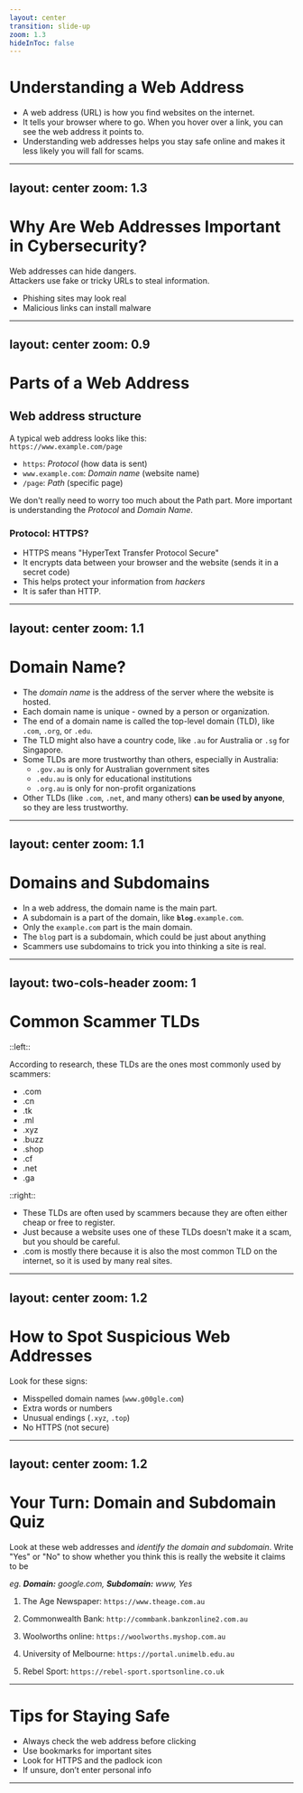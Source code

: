 ```yaml
---
layout: center
transition: slide-up
zoom: 1.3
hideInToc: false
---
```


<!-- Generated by Copilot -->

# Understanding a Web Address

- A web address (URL) is how you find websites on the internet.  
- It tells your browser where to go. When you hover over a link, you can see the web address it points to.
- Understanding web addresses helps you stay safe online and makes it less likely you will fall for scams.

---
layout: center
zoom: 1.3
---

# Why Are Web Addresses Important in Cybersecurity?

Web addresses can hide dangers.  
Attackers use fake or tricky URLs to steal information.

- Phishing sites may look real
- Malicious links can install malware

---
layout: center
zoom: 0.9
---

# Parts of a Web Address

## Web address structure
A typical web address looks like this:  
`https://www.example.com/page`

- `https`: *Protocol* (how data is sent)
- `www.example.com`: *Domain name* (website name)
- `/page`: *Path* (specific page)

We don't really need to worry too much about the Path part. More important is understanding the *Protocol* and *Domain Name*.

### Protocol: HTTPS?

- HTTPS means "HyperText Transfer Protocol Secure"
- It encrypts data between your browser and the website (sends it in a secret code)
- This helps protect your information from *hackers*
- It is safer than HTTP.

---
layout: center
zoom: 1.1
---

# Domain Name?
- The *domain name* is the address of the server where the website is hosted.
- Each domain name is unique - owned by a person or organization.
- The end of a domain name is called the top-level domain (TLD), like `.com`, `.org`, or `.edu`.
- The TLD might also have a country code, like `.au` for Australia or `.sg` for Singapore.
- Some TLDs are more trustworthy than others, especially in Australia:
    - `.gov.au` is only for Australian government sites
    - `.edu.au` is only for educational institutions
    - `.org.au` is only for non-profit organizations
- Other TLDs (like `.com`, `.net`, and many others) **can be used by anyone**, so they are less trustworthy.

---
layout: center
zoom: 1.1
---

# Domains and Subdomains

- In a web address, the domain name is the main part.
- A subdomain is a part of the domain, like **`blog`**`.example.com`.
- Only the `example.com` part is the main domain.
- The `blog` part is a subdomain, which could be just about anything
- Scammers use subdomains to trick you into thinking a site is real.

---
layout: two-cols-header
zoom: 1
---

# Common Scammer TLDs

::left::

According to research, these TLDs are the ones most commonly used by scammers:
- .com 
- .cn 
- .tk 
- .ml 
- .xyz 
- .buzz 
- .shop 
- .cf 
- .net 
- .ga 

::right::

- These TLDs are often used by scammers because they are often either cheap or free to register.
- Just because a website uses one of these TLDs doesn't make it a scam, but you should be careful.
- .com is mostly there because it is also the most common TLD on the internet, so it is used by many real sites.

---
layout: center
zoom: 1.2
---

# How to Spot Suspicious Web Addresses

Look for these signs:

- Misspelled domain names (`www.g00gle.com`)
- Extra words or numbers
- Unusual endings (`.xyz`, `.top`)
- No HTTPS (not secure)

---
layout: center
zoom: 1.2
---

# Your Turn: Domain and Subdomain Quiz

Look at these web addresses and *identify the domain and subdomain*. Write "Yes" or "No" to show whether you think this is really the website it claims to be

*eg. **Domain:** google.com, **Subdomain:** www, Yes*

1. The Age Newspaper: `https://www.theage.com.au`

2. Commonwealth Bank: `http://commbank.bankzonline2.com.au`

3. Woolworths online: `https://woolworths.myshop.com.au`

4. University of Melbourne: `https://portal.unimelb.edu.au`

5. Rebel Sport: `https://rebel-sport.sportsonline.co.uk`


---


# Tips for Staying Safe

- Always check the web address before clicking
- Use bookmarks for important sites
- Look for HTTPS and the padlock icon
- If unsure, don’t enter personal info

---